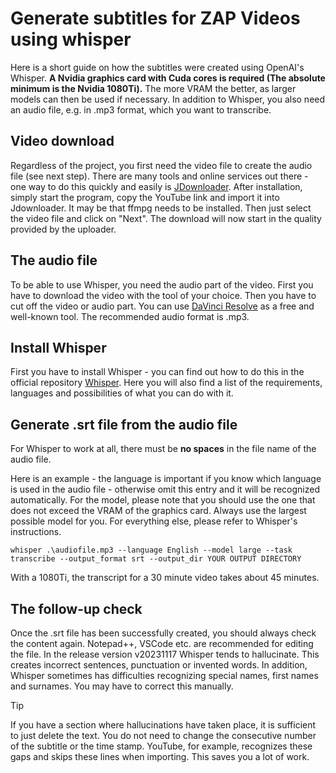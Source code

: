 # Generate subtitles for ZAP Videos using whisper

Here is a short guide on how the subtitles were created using OpenAI's Whisper.
**A Nvidia graphics card with Cuda cores is required (The absolute minimum is the Nvidia 1080Ti).** The more VRAM the better, as larger models can then be used if necessary. In addition to Whisper, you also need an audio file, e.g. in .mp3 format, which you want to transcribe.

## Video download

Regardless of the project, you first need the video file to create the audio file (see next step). 
There are many tools and online services out there - one way to do this quickly and easily is [JDownloader](https://jdownloader.org/download/index?s=lng_en). 
After installation, simply start the program, copy the YouTube link and import it into Jdownloader. It may be that ffmpg needs to be installed. Then just select the video file and click on "Next". The download will now start in the quality provided by the uploader.

## The audio file

To be able to use Whisper, you need the audio part of the video. First you have to download the video with the tool of your choice. Then you have to cut off the video or audio part. You can use [DaVinci Resolve](https://www.blackmagicdesign.com/products/davinciresolve) as a free and well-known tool. The recommended audio format is .mp3.

## Install Whisper

First you have to install Whisper - you can find out how to do this in the official repository [Whisper](https://github.com/openai/whisper). Here you will also find a list of the requirements, languages and possibilities of what you can do with it.

## Generate .srt file from the audio file

For Whisper to work at all, there must be **no spaces** in the file name of the audio file.

Here is an example - the language is important if you know which language is used in the audio file - otherwise omit this entry and it will be 
recognized automatically. For the model, please note that you should use the one that does not exceed the VRAM of the graphics card. Always use the largest possible model for you. For everything else, please refer to Whisper's instructions.

    whisper .\audiofile.mp3 --language English --model large --task transcribe --output_format srt --output_dir YOUR OUTPUT DIRECTORY
    

With a 1080Ti, the transcript for a 30 minute video takes about 45 minutes.

## The follow-up check

Once the .srt file has been successfully created, you should always check the content again. Notepad++, VSCode etc. are recommended for editing the file. In the release version v20231117 Whisper tends to hallucinate. This creates incorrect sentences, punctuation or invented words. In addition, Whisper sometimes has difficulties recognizing special names, first names and surnames. You may have to correct this manually.

> [!TIP]
> If you have a section where hallucinations have taken place, it is sufficient to just delete the text. You do not need to change the consecutive number of the subtitle or the time stamp. YouTube, for example, recognizes these gaps and skips these lines when importing. This saves you a lot of work.
